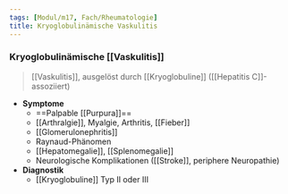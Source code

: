 ```yaml
---
tags: [Modul/m17, Fach/Rheumatologie]
title: Kryoglobulinämische Vaskulitis
---
```

### Kryoglobulinämische [[Vaskulitis]]
> [[Vaskulitis]], ausgelöst durch [[Kryoglobuline]] ([[Hepatitis C]]-assoziiert)

- **Symptome**
	- ==Palpable [[Purpura]]==
	- [[Arthralgie]], Myalgie, Arthritis, [[Fieber]]
	- [[Glomerulonephritis]]
	- Raynaud-Phänomen
	- [[Hepatomegalie]], [[Splenomegalie]]
	- Neurologische Komplikationen ([[Stroke]], periphere Neuropathie)
- **Diagnostik**
	- [[Kryoglobuline]] Typ II oder III